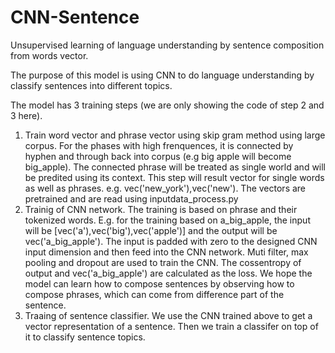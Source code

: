 # CNN-Sentence
Unsupervised learning of language understanding by sentence composition from words vector.

The purpose of this model is using CNN to do language understanding by classify sentences into different topics. 

The model has 3 training steps (we are only showing the code of step 2 and 3 here). 
1. Train word vector and phrase vector using skip gram method using large corpus. For the phases with high frenquences, it is connected by hyphen and through back into corpus (e.g big apple will become big_apple). The connected phrase will be treated as single world and will be predited using its context. This step will result vector for single words as well as phrases. e.g. vec('new_york'),vec('new'). The vectors are pretrained and are read using inputdata_process.py
2. Trainig of CNN network. The training is based on phrase and their tokenized words. E.g. for the training based on a_big_apple, the input will be [vec('a'),vec('big'),vec('apple')] and the output will be vec('a_big_apple'). The input is padded with zero to the designed CNN input dimension and then feed into the CNN network. Muti filter, max pooling and dropout are used to train the CNN. The cossentropy of output and vec('a_big_apple') are calculated as the loss. 
We hope the model can learn how to compose sentences by observing how to compose phrases, which can come from difference part of the sentence. 
3. Traaing of sentence classifier. We use the CNN trained above to get a vector representation of a sentence. Then we train a classifer on top of it to classify sentence topics. 
